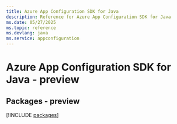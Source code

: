 ```yaml
---
title: Azure App Configuration SDK for Java
description: Reference for Azure App Configuration SDK for Java
ms.date: 05/27/2025
ms.topic: reference
ms.devlang: java
ms.service: appconfiguration
---
```

# Azure App Configuration SDK for Java - preview
## Packages - preview
[!INCLUDE [packages](app-configuration-index.md)]